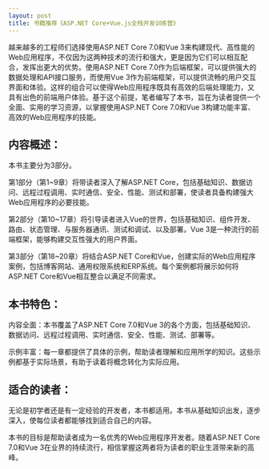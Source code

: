 ```yaml
---
layout: post
title: 书籍推荐《ASP.NET Core+Vue.js全栈开发训练营》
---
```


越来越多的工程师们选择使用ASP.NET Core 7.0和Vue 3来构建现代、高性能的Web应用程序，不仅因为这两种技术的流行和强大，更是因为它们可以相互配合，发挥出更大的优势。使用ASP.NET Core 7.0作为后端框架，可以提供强大的数据处理和API接口服务，而使用Vue 3作为前端框架，可以提供流畅的用户交互界面和体验。这样的组合可以使得Web应用程序既具有高效的后端处理能力，又具有出色的前端用户体验。基于这个前提，笔者编写了本书，旨在为读者提供一个全面、实用的学习资源，以掌握使用ASP.NET Core 7.0和Vue 3构建功能丰富、高效的Web应用程序的技能。

## 内容概述：

本书主要分为3部分。

第1部分（第1~9章）将带读者深入了解ASP.NET Core，包括基础知识、数据访问、远程过程调用、实时通信、安全、性能、测试和部署，使读者具备构建强大Web应用程序的必要技能。

第2部分（第10~17章）将引导读者进入Vue的世界，包括基础知识、组件开发、路由、状态管理、与服务器通讯、测试和调试、以及部署。Vue 3是一种流行的前端框架，能够构建交互性强大的用户界面。

第3部分（第18~20章）将结合ASP.NET Core和Vue，创建实际的Web应用程序案例，包括博客网站、通用权限系统和ERP系统。每个案例都将展示如何将ASP.NET Core和Vue相互整合以满足不同需求。

## 本书特色：

内容全面：本书覆盖了ASP.NET Core 7.0和Vue 3的各个方面，包括基础知识、数据访问、远程过程调用、实时通信、安全、性能、测试、部署等。

示例丰富：每一章都提供了具体的示例，帮助读者理解和应用所学的知识。这些示例都基于实际场景，有助于读着将概念转化为实际应用。

## 适合的读者：

无论是初学者还是有一定经验的开发者，本书都适用。本书从基础知识出发，逐步深入，使每位读者都能够找到适合自己的内容。

本书的目标是帮助读者成为一名优秀的Web应用程序开发者。随着ASP.NET Core 7.0和Vue 3在业界的持续流行，相信掌握这两者将为读者的职业生涯带来新的高峰。
